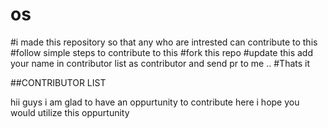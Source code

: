 # os
#i made this repository so that any who are intrested can contribute to this 
#follow simple steps to contribute to this 
#fork this repo
#update this add your name in contributor list as contributor and send pr to me ..
#Thats it



##CONTRIBUTOR LIST

hii guys i am glad to have an oppurtunity to contribute here
i hope you would utilize this oppurtunity

